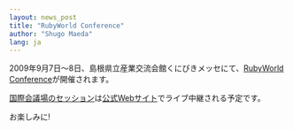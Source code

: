 ```yaml
---
layout: news_post
title: "RubyWorld Conference"
author: "Shugo Maeda"
lang: ja
---
```


2009年9月7日〜8日、島根県立産業交流会館くにびきメッセにて、[RubyWorld Conference][1]が開催されます。

[国際会議場のセッション][2]は[公式Webサイト][1]でライブ中継される予定です。

お楽しみに!



[1]: http://www.rubyworld-conf.org/ja/
[2]: http://www.rubyworld-conf.org/ja/program/
